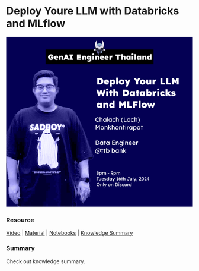 # Deploy Youre LLM with Databricks and MLflow

![image info](./event_cover.png)

### Resource

[Video](https://l.facebook.com/l.php?u=https%3A%2F%2Fwww.youtube.com%2Fwatch%3Fv%3DWuNikkbJdJE%26fbclid%3DIwZXh0bgNhZW0CMTAAAR3Jea6bSPX4ctOKVWPaVHYl6GeLaJFEHoPU3G7bIRLRSMEU8Zmw2nHViI8_aem_jC4QEKxgj_SCSoYJEfpqKQ&h=AT0AcP_2sel8ii6XppTUep_NYOXnhz9wK_KFEWkD5r9ogDChbkoLmB_J3K6skaApQhB44JgrYzv4et1_zRo6CBYtYnQbymxBplHbSptszbyTrH0e0OYMyg6a8V2PdEIjjZwYU3NNIzPEogVyJZC1cg) | [Material](./material/content.md) | [Notebooks](./material/01_install_demo.py) | [Knowledge Summary](TBD)

### Summary

Check out knowledge summary.